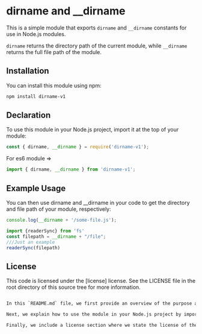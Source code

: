 # dirname and __dirname

This is a simple module that exports `dirname` and `__dirname` constants for use in Node.js modules.

`dirname` returns the directory path of the current module, while `__dirname` returns the full file path of the module.

## Installation

You can install this module using npm:

```sh
npm install dirname-v1
```


## Declaration

To use this module in your Node.js project, import it at the top of your module:

```js
const { dirname, __dirname } = require('dirname-v1');
```

For es6 module =>

```js
import { dirname, __dirname } from 'dirname-v1';
```

## Example Usage

You can then use dirname and __dirname in your code to get the directory and file path of your module, respectively:

```js
console.log(__dirname + '/some-file.js');
```

```js
import {readerSync} from 'fs'
const filepath = __dirname + "/file";
///Just an example
readerSync(filepath)
```

## License

This code is licensed under the [license] license. See the LICENSE file in the root directory of this source tree for more information.

```xml

In this `README.md` file, we first provide an overview of the purpose and functionality of the module. We then provide installation instructions for installing the module from npm.

Next, we explain how to use the module in your Node.js project by importing the `dirname` and `__dirname` constants and using them in your code. We provide examples of how to use the constants and what they return.

Finally, we include a license section where we state the license of the code and provide a link to the `LICENSE` file where the license terms are explained in more detail.
```
